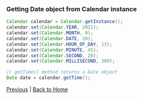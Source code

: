 ### Getting Date object from Calendar instance

```java
Calendar calendar = Calendar.getInstance();
calendar.set(Calendar.YEAR, 2021);
calendar.set(Calendar.MONTH, 0);
calendar.set(Calendar.DATE, 20);
calendar.set(Calendar.HOUR_OF_DAY, 13);
calendar.set(Calendar.MINUTE, 45);
calendar.set(Calendar.SECOND, 20);
calendar.set(Calendar.MILLISECOND, 300);

// getTime() method returns a Date object
Date date = calendar.getTime();
```

[Previous](date-04-setting-date-fields.md) | [Back to Home](../../README.md)
